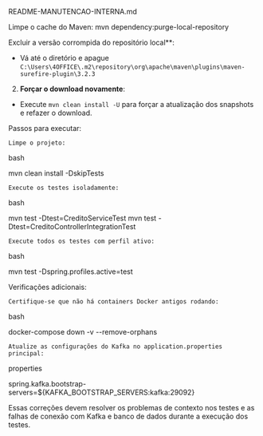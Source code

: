 README-MANUTENCAO-INTERNA.md

Limpe o cache do Maven:
mvn dependency:purge-local-repository

Excluir a versão corrompida do repositório local**:
   - Vá até o diretório e apague
   `C:\Users\4OFFICE\.m2\repository\org\apache\maven\plugins\maven-surefire-plugin\3.2.3`
 2. **Forçar o download novamente**:
   - Execute `mvn clean install -U` para forçar a atualização dos snapshots e refazer o download.  

   Passos para executar:

    Limpe o projeto:

bash

mvn clean install -DskipTests

    Execute os testes isoladamente:

bash

mvn test -Dtest=CreditoServiceTest
mvn test -Dtest=CreditoControllerIntegrationTest

    Execute todos os testes com perfil ativo:

bash

mvn test -Dspring.profiles.active=test

Verificações adicionais:

    Certifique-se que não há containers Docker antigos rodando:

bash

docker-compose down -v --remove-orphans

    Atualize as configurações do Kafka no application.properties principal:

properties

spring.kafka.bootstrap-servers=${KAFKA_BOOTSTRAP_SERVERS:kafka:29092}

Essas correções devem resolver os problemas de contexto nos testes e as falhas de conexão com Kafka e banco de dados durante a execução dos testes.